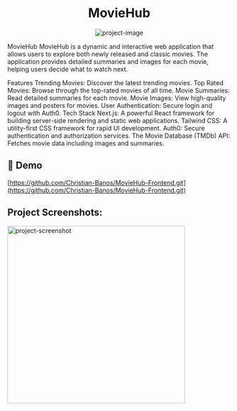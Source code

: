 <h1 align="center" id="title">MovieHub</h1>

<p align="center"><img src="https://socialify.git.ci/Christian-Banos/MovieHub-Frontend/image?font=Rokkitt&amp;language=1&amp;name=1&amp;owner=1&amp;pattern=Brick%20Wall&amp;stargazers=1&amp;theme=Dark" alt="project-image"></p>

<p id="description">MovieHub MovieHub is a dynamic and interactive web application that allows users to explore both newly released and classic movies. The application provides detailed summaries and images for each movie, helping users decide what to watch next.

Features Trending Movies: Discover the latest trending movies. Top Rated Movies: Browse through the top-rated movies of all time. Movie Summaries: Read detailed summaries for each movie. Movie Images: View high-quality images and posters for movies. User Authentication: Secure login and logout with Auth0. Tech Stack Next.js: A powerful React framework for building server-side rendering and static web applications. Tailwind CSS: A utility-first CSS framework for rapid UI development. Auth0: Secure authentication and authorization services. The Movie Database (TMDb) API: Fetches movie data including images and summaries.</p>

<h2>🚀 Demo</h2>

[https://github.com/Christian-Banos/MovieHub-Frontend.git](https://github.com/Christian-Banos/MovieHub-Frontend.git)

<h2>Project Screenshots:</h2>

<img src="[https://drive.google.com/file/d/1FmVyrF6SDz8DGpQy3RA4WR_mgpT_Javr/view?usp=sharing](https://ibb.co/28zZ0Lz)" alt="project-screenshot" width="400" height="400/">
